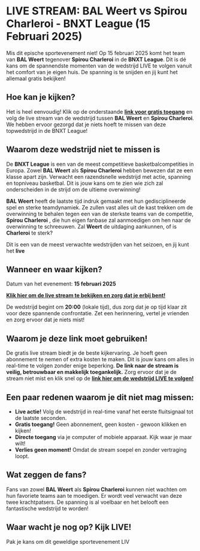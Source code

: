 # LIVE STREAM: BAL Weert vs Spirou Charleroi - BNXT League (15 Februari 2025)

Mis dit epische sportevenement niet! Op 15 februari 2025 komt het team van **BAL Weert** tegenover **Spirou Charleroi** in de **BNXT League**. Dit is dé kans om de spannendste momenten van de wedstrijd LIVE te volgen vanuit het comfort van je eigen huis. De spanning is te snijden en jij kunt het allemaal gratis bekijken!

## Hoe kan je kijken?

Het is heel eenvoudig! Klik op de onderstaande [**link voor gratis toegang**](https://tinyurl.com/livestreamfreeo?st=BAL+Weert+vs+Spirou+Charleroi&si=ghc) en volg de live stream van de wedstrijd tussen **BAL Weert** en **Spirou Charleroi**. We hebben ervoor gezorgd dat je niets hoeft te missen van deze topwedstrijd in de BNXT League!

## Waarom deze wedstrijd niet te missen is

De **BNXT League** is een van de meest competitieve basketbalcompetities in Europa. Zowel **BAL Weert** als **Spirou Charleroi** hebben bewezen dat ze een klasse apart zijn. Verwacht een razendsnelle wedstrijd met actie, spanning en topniveau basketbal. Dit is jouw kans om te zien wie zich zal onderscheiden in de strijd om de ultieme overwinning!

**BAL Weert** heeft de laatste tijd indruk gemaakt met hun gedisciplineerde spel en sterke teamdynamiek. Ze zullen vast alles uit de kast trekken om de overwinning te behalen tegen een van de sterkste teams van de competitie, **Spirou Charleroi** , die hun eigen fanbase zal aanmoedigen om hen naar de overwinning te schreeuwen. Zal **Weert** de uitdaging aankunnen, of is **Charleroi** te sterk?

Dit is een van de meest verwachte wedstrijden van het seizoen, en jij kunt het **live**

## Wanneer en waar kijken?

Datum van het evenement: **15 februari 2025**

[**Klik hier om de live stream te bekijken en zorg dat je erbij bent!**](https://tinyurl.com/livestreamfreeo?st=BAL+Weert+vs+Spirou+Charleroi&si=ghc)

De wedstrijd begint om **20:00** (lokale tijd), dus zorg dat je op tijd klaar zit voor deze spannende confrontatie. Zet een herinnering, vertel je vrienden en zorg ervoor dat je niets mist!

## Waarom je deze link moet gebruiken!

De gratis live stream biedt je de beste kijkervaring. Je hoeft geen abonnement te nemen of extra kosten te maken. Dit is jouw kans om alles in real-time te volgen zonder enige beperking. **De link naar de stream is veilig, betrouwbaar en makkelijk toegankelijk.** Zorg ervoor dat je de stream niet mist en klik snel op de [**link hier om de wedstrijd LIVE te volgen!**](https://tinyurl.com/livestreamfreeo?st=BAL+Weert+vs+Spirou+Charleroi&si=ghc)

## Een paar redenen waarom je dit niet mag missen:

- **Live actie!** Volg de wedstrijd in real-time vanaf het eerste fluitsignaal tot de laatste seconden.
- **Gratis toegang!** Geen abonnement, geen kosten - gewoon klikken en kijken!
- **Directe toegang** via je computer of mobiele apparaat. Kijk waar je maar wilt!
- **Verlies geen moment!** Omdat de stream soepel en zonder vertraging loopt.

## Wat zeggen de fans?

Fans van zowel **BAL Weert** als **Spirou Charleroi** kunnen niet wachten om hun favoriete teams aan te moedigen. Er wordt veel verwacht van deze twee krachtpatsers. De spanning is al voelbaar en het belooft een fantastische wedstrijd te worden!

## Waar wacht je nog op? Kijk LIVE!

Pak je kans om dit geweldige sportevenement LIV
